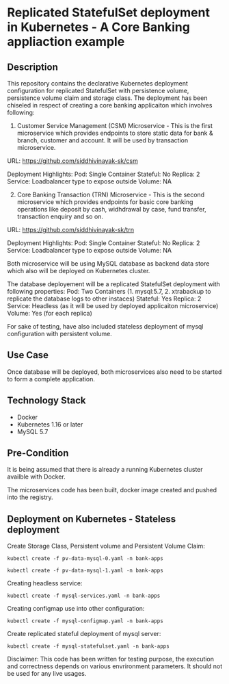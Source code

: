 # Replicated StatefulSet deployment in Kubernetes - A Core Banking appliaction example

## Description
This repository contains the declarative Kubernetes deployment configuration for replicated StatefulSet with persistence volume, persistence volume claim and storage class. The deployment has been chiseled in respect of creating a core banking applicaiton which involves following:

1. Customer Service Management (CSM) Microservice - This is the first microservice which provides endpoints to store static data for bank & branch, customer and account. It will be used by transaction microservice.

URL: https://github.com/siddhivinayak-sk/csm

Deployment Highlights:
Pod: Single Container
Stateful: No
Replica: 2
Service: Loadbalancer type to expose outside
Volume: NA

2. Core Banking Transaction (TRN) Microservice - This is the second microservice which provides endpoints for basic core banking operations like deposit by cash, widhdrawal by case, fund transfer, transaction enquiry and so on.

URL: https://github.com/siddhivinayak-sk/trn

Deployment Highlights:
Pod: Single Container
Stateful: No
Replica: 2
Service: Loadbalancer type to expose outside
Volume: NA

Both microservice will be using MySQL database as backend data store which also will be deployed on Kubernetes cluster. 

The database deployement will be a replicated StatefulSet deployment with following properties:
Pod: Two Containers (1. mysql:5.7, 2. xtrabackup to replicate the database logs to other instaces)
Stateful: Yes
Replica: 2
Service: Headless (as it will be used by deployed applicaiton microservice)
Volume: Yes (for each replica)

For sake of testing, have also included stateless deployment of mysql configuration with persistent volume.

## Use Case
Once database will be deployed, both microservices also need to be started to form a complete application.


## Technology Stack
- Docker
- Kubernetes 1.16 or later
- MySQL 5.7


## Pre-Condition
It is being assumed that there is already a running Kubernetes cluster availble with Docker.

The microservices code has been built, docker image created and pushed into the registry.


## Deployment on Kubernetes - Stateless deployment
Create Storage Class, Persistent volume and Persistent Volume Claim:

```
kubectl create -f pv-data-mysql-0.yaml -n bank-apps

kubectl create -f pv-data-mysql-1.yaml -n bank-apps
```

Creating headless service:
```
kubectl create -f mysql-services.yaml -n bank-apps
```

Creating configmap use into other configuration:
```
kubectl create -f mysql-configmap.yaml -n bank-apps
```

Create replicated stateful deployment of mysql server:
```
kubectl create -f mysql-statefulset.yaml -n bank-apps
```

Disclaimer: This code has been written for testing purpose, the execution and correctness depends on various envrironment parameters. It should not be used for any live usages.
